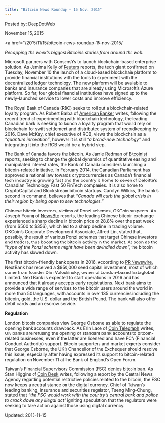 ```yaml
---
title: "Bitcoin News Roundup – 15 Nov. 2015"
---
```


Posted by: DeepDotWeb 

<span>November 15, 2015</span>


<span><a href="/2015/11/15/bitcoin-news-roundup-15-nov-2015/


<p><em>Recapping the week&#8217;s biggest Bitcoins stories from around the web. </em></p>
<p>Microsoft partners with ConsensYs to launch blockchain-based enterprise solution. As Jemima Kelly of <a href="http://www.reuters.com/article/2015/11/10/microsoft-tech-blockchain-idUSL8N1354JE20151110#z0w5bPZGSABvcIt8.97">Reuters</a> reports, the tech giant confirmed on Tuesday, November 10 the launch of a cloud-based blockchain platform to provide financial institutions with the tools to experiment with the decentralized ledger technology. The new platform will be available to banks and insurance companies that are already using Microsoft’s Azure platform. So far, four global financial institutions have signed up to the newly-launched service to lower costs and improve efficiency.</p>
<p>The Royal Bank of Canada (RBC) seeks to roll out a blockchain-related loyalty program. As Robert Barba of <a href="http://www.americanbanker.com/news/bank-technology/legacy-systems-threaten-banks-more-than-startups-rbc-head-mckay-1077775-1.html?utm_medium=email&amp;ET=americanbanker:e5519242:3878862a:&amp;utm_source=newsletter&amp;utm_campaign=daily%20pdf-nov%2012%202015&amp;st=email&amp;eid=39d31f630245c3221274d20da0d72df7">American Banker</a> writes, following the recent trend of experimenting with blockchain technology, the leading Canadian bank is seeking to launch a loyalty program that would rely on blockchain for swift settlement and distributed system of recordkeeping by 2016. Dave McKay, chief executive of RCB, views the blockchain as a <em>“quantum innovation”</em>, however it is still <em>“a brand-new technology” </em>and integrating it into the RCB would be a hybrid step.</p>
<p>The Bank of Canada favors the bitcoin. As Jamie Redman of <a href="http://bitcoinist.net/bank-canada-siding-bitcoin/">Bitcoinist</a> reports, seeking to change the global dynamics of quantitative easing and manipulated interest rates, the Bank of Canada considers launching a bitcoin-related initiative. In February 2014, the Canadian Parliament has approved a national law towards cryptocurrencies as Canada’s financial tech industry is growing fast and the country is home to seven of Deloitte’s Canadian Technology Fast 50 FinTech companies. It is also home to CryptoCapital and Blockstream bitcoin startups. Carolyn Wilkins, the bank’s second in command, believes that <em>“</em><em>Canada will curb the global crisis in their region by being open to new technologies.”</em></p>
<p>Chinese bitcoin investors, victims of Ponzi schemes, OKCoin suspects. As Joseph Young of <a href="http://www.newsbtc.com/2015/11/10/okcoin-ponzi-schemes-target-chinese-bitcoin-investors/">NewsBtc</a> reports, the leading Chinese bitcoin exchange experienced a sharp decline in bitcoin price of 28.8% over the past week (from $500 to $356), which led to a sharp decline in trading volume. OKCoin’s Corporate Development Associate, Alfred Lin, stated that, possibly, the result of various Ponzi schemes that target Chinese investors and traders, thus boosting the bitcoin activity in the market. As soon as the “<em>hype of the Ponzi scheme might have been dwindled down”, </em>the bitcoin activity has slowed down.</p>
<p>The first bitcoin-friendly bank opens in 2016. According to <a href="http://www.thestreet.com/story/13358147/1/worlds-first-bitcoin-bank-nextbank-receives-950000-usd-investment-and-opens-for-early-registrations.html">PR Newswire</a>, NextBank has received a $950,000 seed capital investment, most of which come from founder Dim Voloshinsky, owner of London-based Instaglobal Limited. Next Bank is expected to start operations in 2016 and has announced that it already accepts early registrations. Next bank aims to provide a wide range of services to the bitcoin users around the world in more than 50 languages, with accounts in over 135 currencies including the bitcoin, gold, the U.S. dollar and the British Pound. The bank will also offer debit cards and an escrow service.</p>
<p><strong>Regulation</strong></p>
<p>London bitcoin companies view George Osborne as able to regulate the opening bank accounts drawback. As Erin Lace of <a href="http://cointelegraph.com/news/115639/bitcoin-companies-in-london-consider-george-osborne-to-regulate-a-problem-of-opening-bank-accounts">Coin Telegraph</a> writes, UK banks are refusing the opening of standard bank accounts to bitcoin-related businesses, even if the latter are licensed and have FCA (Financial Conduct Authority) support. Bitcoin supporters and market experts consider that George Osborne, the UK&#8217;s Chancellor of the Exchequer should resolve this issue, especially after having expressed its support to bitcoin-related regulation on November 11 at the Bank of England&#8217;s Open Forum.</p>
<p>Taiwan&#8217;s Financial Supervisory Commission (FSC) denies bitcoin ban. As Stan Higgins of <a href="http://www.coindesk.com/taiwan-finance-regulation-bitcoin-ban/">Coin Desk</a> writes, following a report by the Central News Agency regarding potential restrictive policies related to the bitcoin, the FSC now keeps a neutral stance on the digital currency. Chief of Taiwan’s leading banking, insurance and securities regulator, Tseng Ming-Chung, stated that <em>“the FSC would work with the country&#8217;s central bank and police to crack down any illegal act”</em> igniting speculation that the regulators were seeking to take action against those using digital currency.</p>

Updated: 2015-11-15


